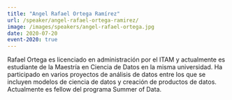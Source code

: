 ```yaml
---
title: "Angel Rafael Ortega Ramírez"
url: /speaker/angel-rafael-ortega-ramirez/
image: /images/speakers/angel-rafael-ortega.jpg
date: 2020-07-20
event-2020: true
---
```


Rafael Ortega es licenciado en administración por el ITAM y actualmente es estudiante de la Maestría en Ciencia de Datos en la misma universidad. Ha participado en varios proyectos de análisis de datos entre los que se incluyen modelos de ciencia de datos y creación de productos de datos. Actualmente es fellow del programa Summer of Data.